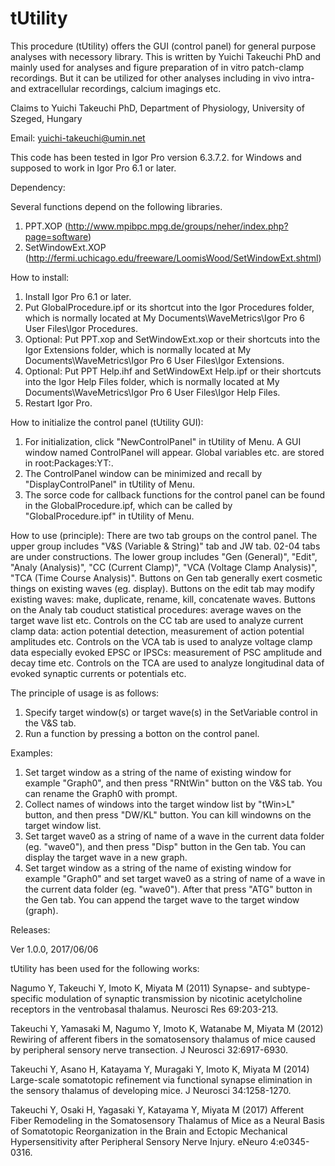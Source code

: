 # tUtility
This procedure (tUtility) offers the GUI (control panel) for general purpose analyses with necessory library.
This is written by Yuichi Takeuchi PhD and mainly used for analyses and figure preparation of in vitro patch-clamp recordings.
But it can be utilized for other analyses including in vivo intra- and extracellular recordings, calcium imagings etc.


Claims to Yuichi Takeuchi PhD, Department of Physiology, University of Szeged, Hungary

Email: yuichi-takeuchi@umin.net

This code has been tested in Igor Pro version 6.3.7.2. for Windows and supposed to work in Igor Pro 6.1 or later.

Dependency:

Several functions depend on the following libraries.
1. PPT.XOP (http://www.mpibpc.mpg.de/groups/neher/index.php?page=software)
2. SetWindowExt.XOP (http://fermi.uchicago.edu/freeware/LoomisWood/SetWindowExt.shtml)

How to install:
1. Install Igor Pro 6.1 or later.
2. Put GlobalProcedure.ipf or its shortcut into the Igor Procedures folder, which is normally located at My Documents\WaveMetrics\Igor Pro 6 User Files\Igor Procedures.
3. Optional: Put PPT.xop and SetWindowExt.xop or their shortcuts into the Igor Extensions folder, which is normally located at My Documents\WaveMetrics\Igor Pro 6 User Files\Igor Extensions.
4. Optional: Put PPT Help.ihf and SetWindowExt Help.ipf or their shortcuts into the Igor Help Files folder, which is normally located at My Documents\WaveMetrics\Igor Pro 6 User Files\Igor Help Files.
5. Restart Igor Pro.

How to initialize the control panel (tUtility GUI):
1. For initialization, click "NewControlPanel" in tUtility of Menu. A GUI window named ControlPanel will appear. Global variables etc. are stored in root:Packages:YT:.
2. The ControlPanel window can be minimized and recall by "DisplayControlPanel" in tUtility of Menu.
3. The sorce code for callback functions for the control panel can be found in the GlobalProcedure.ipf, which can be called by "GlobalProcedure.ipf" in tUtility of Menu.

How to use (principle):
There are two tab groups on the control panel. The upper group includes "V&S (Variable & String)" tab and JW tab. 02-04 tabs are under constructions. The lower group includes "Gen (General)", "Edit", "Analy (Analysis)", "CC (Current Clamp)", "VCA (Voltage Clamp Analysis)", "TCA (Time Course Analysis)". Buttons on Gen tab generally exert cosmetic things on existing waves (eg. display). Buttons on the edit tab may modify existing waves: make, duplicate, rename, kill, concatenate waves. Buttons on the Analy tab couduct statistical procedures: average waves on the target wave list etc. Controls on the CC tab are used to analyze current clamp data: action potential detection, measurement of action potential amplitudes etc. Controls on the VCA tab is used to analyze voltage clamp data especially evoked EPSC or IPSCs: measurement of PSC amplitude and decay time etc. Controls on the TCA are used to analyze longitudinal data of evoked synaptic currents or potentials etc.

The principle of usage is as follows:
1. Specify target window(s) or target wave(s) in the SetVariable control in the V&S tab.
2. Run a function by pressing a botton on the control panel.

Examples:
1. Set target window as a string of the name of existing window for example "Graph0", and then press "RNtWin" button on the V&S tab. You can rename the Graph0 with prompt.
2. Collect names of windows into the target window list by "tWin>L" button, and then press "DW/KL" button. You can kill windowns on the target window list.
3. Set target wave0 as a string of name of a wave in the current data folder (eg. "wave0"), and then press "Disp" button in the Gen tab. You can display the target wave in a new graph.
4. Set target window as a string of the name of existing window for example "Graph0" and set target wave0 as a string of name of a wave in the current data folder (eg. "wave0"). After that press "ATG" button in the Gen tab. You can append the target wave to the target window (graph).


Releases:

Ver 1.0.0, 2017/06/06


tUtility has been used for the following works:

Nagumo Y, Takeuchi Y, Imoto K, Miyata M (2011) Synapse- and subtype-specific modulation of synaptic transmission by nicotinic acetylcholine receptors in the ventrobasal thalamus. Neurosci Res 69:203-213.

Takeuchi Y, Yamasaki M, Nagumo Y, Imoto K, Watanabe M, Miyata M (2012) Rewiring of afferent fibers in the somatosensory thalamus of mice caused by peripheral sensory nerve transection. J Neurosci 32:6917-6930.

Takeuchi Y, Asano H, Katayama Y, Muragaki Y, Imoto K, Miyata M (2014) Large-scale somatotopic refinement via functional synapse elimination in the sensory thalamus of developing mice. J Neurosci 34:1258-1270.

Takeuchi Y, Osaki H, Yagasaki Y, Katayama Y, Miyata M (2017) Afferent Fiber Remodeling in the Somatosensory Thalamus of Mice as a Neural Basis of Somatotopic Reorganization in the Brain and Ectopic Mechanical Hypersensitivity after Peripheral Sensory Nerve Injury. eNeuro 4:e0345-0316.



